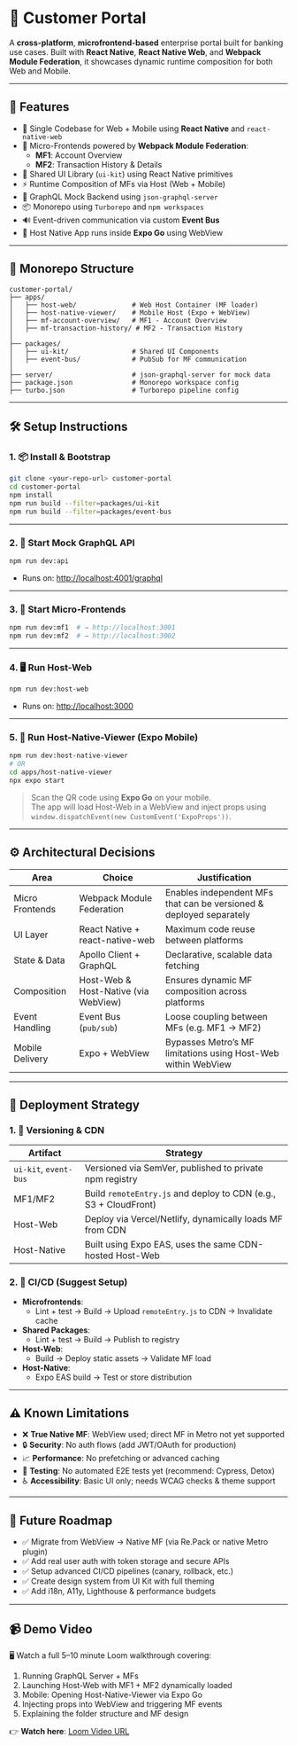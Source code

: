 
# 💼 Customer Portal

A **cross-platform**, **microfrontend-based** enterprise portal built for banking use cases. Built with **React Native**, **React Native Web**, and **Webpack Module Federation**, it showcases dynamic runtime composition for both Web and Mobile.

---

## 🚀 Features

- 📱 Single Codebase for Web + Mobile using **React Native** and `react-native-web`
- 🧩 Micro-Frontends powered by **Webpack Module Federation**:
  - **MF1**: Account Overview
  - **MF2**: Transaction History & Details
- 🔗 Shared UI Library (`ui-kit`) using React Native primitives
- ⚡ Runtime Composition of MFs via Host (Web + Mobile)
- 🧠 GraphQL Mock Backend using `json-graphql-server`
- 📦 Monorepo using `Turborepo` and `npm workspaces`
- 🔊 Event-driven communication via custom **Event Bus**
- 📱 Host Native App runs inside **Expo Go** using WebView

---

## 📂 Monorepo Structure

```
customer-portal/
├── apps/
│   ├── host-web/              # Web Host Container (MF loader)
│   ├── host-native-viewer/    # Mobile Host (Expo + WebView)
│   ├── mf-account-overview/   # MF1 - Account Overview
│   ├── mf-transaction-history/ # MF2 - Transaction History
│
├── packages/
│   ├── ui-kit/                # Shared UI Components
│   ├── event-bus/             # PubSub for MF communication
│
├── server/                    # json-graphql-server for mock data
├── package.json               # Monorepo workspace config
├── turbo.json                 # Turborepo pipeline config
```

---

## 🛠 Setup Instructions

### 1. 📦 Install & Bootstrap

```bash
git clone <your-repo-url> customer-portal
cd customer-portal
npm install
npm run build --filter=packages/ui-kit
npm run build --filter=packages/event-bus
```

---

### 2. 🔌 Start Mock GraphQL API

```bash
npm run dev:api
```

- Runs on: [http://localhost:4001/graphql](http://localhost:4001/graphql)

---

### 3. 🧩 Start Micro-Frontends

```bash
npm run dev:mf1  # → http://localhost:3001
npm run dev:mf2  # → http://localhost:3002
```

---

### 4. 🖥️ Run Host-Web

```bash
npm run dev:host-web
```

- Runs on: [http://localhost:3000](http://localhost:3000)

---

### 5. 📱 Run Host-Native-Viewer (Expo Mobile)

```bash
npm run dev:host-native-viewer
# OR
cd apps/host-native-viewer
npx expo start
```

> Scan the QR code using **Expo Go** on your mobile.  
> The app will load Host-Web in a WebView and inject props using `window.dispatchEvent(new CustomEvent('ExpoProps'))`.

---

## ⚙️ Architectural Decisions

| Area | Choice | Justification |
|------|--------|----------------|
| Micro Frontends | Webpack Module Federation | Enables independent MFs that can be versioned & deployed separately |
| UI Layer | React Native + react-native-web | Maximum code reuse between platforms |
| State & Data | Apollo Client + GraphQL | Declarative, scalable data fetching |
| Composition | Host-Web & Host-Native (via WebView) | Ensures dynamic MF composition across platforms |
| Event Handling | Event Bus (`pub/sub`) | Loose coupling between MFs (e.g. MF1 → MF2) |
| Mobile Delivery | Expo + WebView | Bypasses Metro’s MF limitations using Host-Web within WebView |

---

## 🧪 Deployment Strategy

### 1. 🎯 Versioning & CDN

| Artifact | Strategy |
|---------|----------|
| `ui-kit`, `event-bus` | Versioned via SemVer, published to private npm registry |
| MF1/MF2 | Build `remoteEntry.js` and deploy to CDN (e.g., S3 + CloudFront) |
| Host-Web | Deploy via Vercel/Netlify, dynamically loads MF from CDN |
| Host-Native | Built using Expo EAS, uses the same CDN-hosted Host-Web |

### 2. 🔁 CI/CD (Suggest Setup)

- **Microfrontends**:
  - Lint + test → Build → Upload `remoteEntry.js` to CDN → Invalidate cache
- **Shared Packages**:
  - Lint + test → Build → Publish to registry
- **Host-Web**:
  - Build → Deploy static assets → Validate MF load
- **Host-Native**:
  - Expo EAS build → Test or store distribution

---

## ⚠️ Known Limitations

- ❌ **True Native MF**: WebView used; direct MF in Metro not yet supported
- 🔒 **Security**: No auth flows (add JWT/OAuth for production)
- 📈 **Performance**: No prefetching or advanced caching
- 🧪 **Testing**: No automated E2E tests yet (recommend: Cypress, Detox)
- ♿ **Accessibility**: Basic UI only; needs WCAG checks & theme support

---

## 🌟 Future Roadmap

- ✅ Migrate from WebView → Native MF (via Re.Pack or native Metro plugin)
- ✅ Add real user auth with token storage and secure APIs
- ✅ Setup advanced CI/CD pipelines (canary, rollback, etc.)
- ✅ Create design system from UI Kit with full theming
- ✅ Add i18n, A11y, Lighthouse & performance budgets

---

## 📹 Demo Video

🖥️ Watch a full 5–10 minute Loom walkthrough covering:

1. Running GraphQL Server + MFs
2. Launching Host-Web with MF1 + MF2 dynamically loaded
3. Mobile: Opening Host-Native-Viewer via Expo Go
4. Injecting props into WebView and triggering MF events
5. Explaining the folder structure and MF design

👉 **Watch here**: [Loom Video URL](https://www.loom.com/share/your-demo-url)

